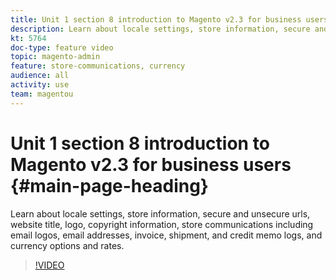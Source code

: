 ```yaml
---
title: Unit 1 section 8 introduction to Magento v2.3 for business users
description: Learn about locale settings, store information, secure and insecure urls, website title, logo, copyright information, store communications including email logos, email addresses, invoice, shipment, and credit memo logs, and currency options and rates.
kt: 5764
doc-type: feature video
topic: magento-admin
feature: store-communications, currency
audience: all
activity: use
team: magentou
---
```


# Unit 1 section 8 introduction to Magento v2.3 for business users {#main-page-heading}

Learn about locale settings, store information, secure and unsecure urls, website title, logo, copyright information, store communications including email logos, email addresses, invoice, shipment, and credit memo logs, and currency options and rates.

>[!VIDEO](https://video.tv.adobe.com/v/35949?quality=12&learn=on)